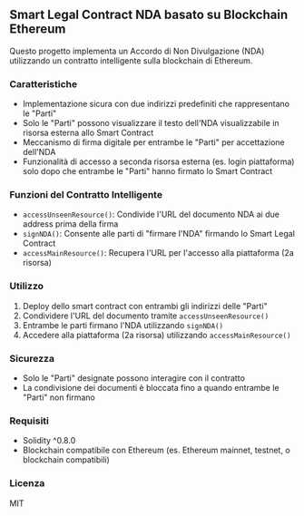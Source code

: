 ## Smart Legal Contract NDA basato su Blockchain Ethereum

Questo progetto implementa un Accordo di Non Divulgazione (NDA) utilizzando un contratto intelligente sulla blockchain di Ethereum.

### Caratteristiche

- Implementazione sicura con due indirizzi predefiniti che rappresentano le "Parti"
- Solo le "Parti" possono visualizzare il testo dell'NDA visualizzabile in risorsa esterna allo Smart Contract
- Meccanismo di firma digitale per entrambe le "Parti" per accettazione dell'NDA
- Funzionalità di accesso a seconda risorsa esterna (es. login piattaforma) solo dopo che entrambe le "Parti" hanno firmato lo Smart Contract 

### Funzioni del Contratto Intelligente

- `accessUnseenResource()`: Condivide l'URL del documento NDA ai due address prima della firma
- `signNDA()`: Consente alle parti di "firmare l'NDA" firmando lo Smart Legal Contract
- `accessMainResource()`: Recupera l'URL per l'accesso alla piattaforma (2a risorsa)

### Utilizzo

1. Deploy dello smart contract con entrambi gli indirizzi delle "Parti"
2. Condividere l'URL del documento tramite `accessUnseenResource()`
3. Entrambe le parti firmano l'NDA utilizzando `signNDA()`
4. Accedere alla piattaforma (2a risorsa) utilizzando `accessMainResource()`

### Sicurezza

- Solo le "Parti" designate possono interagire con il contratto
- La condivisione dei documenti è bloccata fino a quando entrambe le "Parti" non firmano

### Requisiti

- Solidity ^0.8.0
- Blockchain compatibile con Ethereum (es. Ethereum mainnet, testnet, o blockchain compatibili)

### Licenza

MIT
